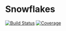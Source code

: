 # Snowflakes

[![Build Status](https://ci.appveyor.com/api/projects/status/github/kreikrei/Snowflakes.jl?svg=true)](https://ci.appveyor.com/project/kreikrei/Snowflakes-jl)
[![Coverage](https://codecov.io/gh/kreikrei/Snowflakes.jl/branch/master/graph/badge.svg)](https://codecov.io/gh/kreikrei/Snowflakes.jl)
